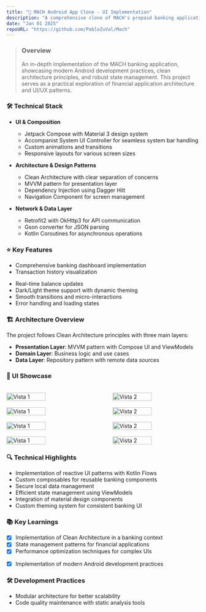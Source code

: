 ```yaml
---
title: "🏦 MACH Android App Clone - UI Implementation"
description: "A comprehensive clone of MACH's prepaid banking application, built with modern Android development practices and Clean Architecture principles."
date: "Jan 01 2025"
repoURL: "https://github.com/PabloZuVal/Mach"
---
```


> ### Overview
> An in-depth implementation of the MACH banking application, showcasing modern Android development practices, clean architecture principles, and robust state management. This project serves as a practical exploration of financial application architecture and UI/UX patterns.

### 🛠️ Technical Stack
- **UI & Composition**
  - Jetpack Compose with Material 3 design system
  - Accompanist System UI Controller for seamless system bar handling
  - Custom animations and transitions
  - Responsive layouts for various screen sizes

- **Architecture & Design Patterns**
  - Clean Architecture with clear separation of concerns
  - MVVM pattern for presentation layer
  - Dependency Injection using Dagger Hilt
  - Navigation Component for screen management

- **Network & Data Layer**
  - Retrofit2 with OkHttp3 for API communication
  <!-- - Custom interceptors for logging and authentication -->
  - Gson converter for JSON parsing
  - Kotlin Coroutines for asynchronous operations

### ⭐ Key Features
- Comprehensive banking dashboard implementation
- Transaction history visualization
<!-- - Account management interfaces -->
<!-- - Secure payment flow simulation -->
- Real-time balance updates
- Dark/Light theme support with dynamic theming
- Smooth transitions and micro-interactions
- Error handling and loading states

### 🏗️ Architecture Overview
The project follows Clean Architecture principles with three main layers:
- **Presentation Layer**: MVVM pattern with Compose UI and ViewModels
- **Domain Layer**: Business logic and use cases
- **Data Layer**: Repository pattern with remote data sources

### 📱 UI Showcase
<br>
<div style="display: flex; justify-content: space-between;">
  <img src="/mach-clone-11.png" alt="Vista 1" style="width: 45%;">
  <img src="/mach-clone-22.png" alt="Vista 2" style="width: 45%;">
</div>
<br>
<div style="display: flex; justify-content: space-between;">
  <img src="/mach-clone-33.png" alt="Vista 1" style="width: 45%;">
  <img src="/mach-clone-44.png" alt="Vista 2" style="width: 45%;">
</div>
<br>
<div style="display: flex; justify-content: space-between;">
  <img src="/mach-clone-88.png" alt="Vista 1" style="width: 45%;">
  <img src="/mach-clone-55.png" alt="Vista 2" style="width: 45%;">
</div>
<br>
<div style="display: flex; justify-content: space-between;">
  <img src="/mach-clone-66.png" alt="Vista 1" style="width: 45%;">
  <img src="/mach-clone-77.png" alt="Vista 2" style="width: 45%;">
</div>

### 🔍 Technical Highlights
- Implementation of reactive UI patterns with Kotlin Flows
- Custom composables for reusable banking components
- Secure local data management
- Efficient state management using ViewModels
- Integration of material design components
- Custom theming system for consistent banking UI

### 📚 Key Learnings
- [x] Implementation of Clean Architecture in a banking context
- [x] State management patterns for financial applications
- [x] Performance optimization techniques for complex UIs
<!-- - [x] Security considerations in banking app development -->
- [x] Implementation of modern Android development practices

### 🛠️ Development Practices
- Modular architecture for better scalability
- Code quality maintenance with static analysis tools
